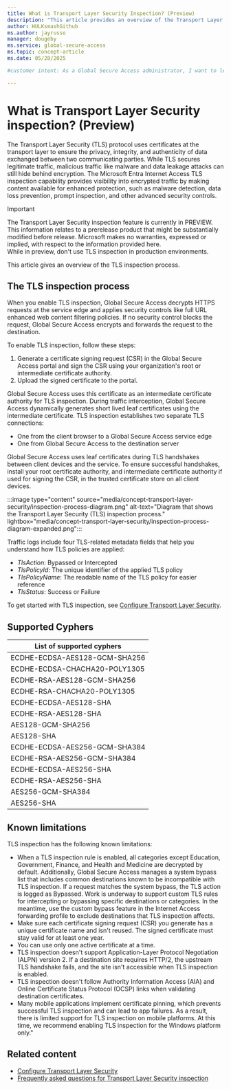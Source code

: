 ```yaml
---
title: What is Transport Layer Security Inspection? (Preview)
description: "This article provides an overview of the Transport Layer Security (TLS) inspection process and how it increases security between two communicating parties."
author: HULKsmashGithub
ms.author: jayrusso
manager: dougeby
ms.service: global-secure-access
ms.topic: concept-article
ms.date: 05/28/2025

#customer intent: As a Global Secure Access administrator, I want to learn about the Transport Layer Security (TLS) protocol to support the creation of TLS inspection policies.   

---
```

# What is Transport Layer Security inspection? (Preview)
The Transport Layer Security (TLS) protocol uses certificates at the transport layer to ensure the privacy, integrity, and authenticity of data exchanged between two communicating parties. While TLS secures legitimate traffic, malicious traffic like malware and data leakage attacks can still hide behind encryption. The Microsoft Entra Internet Access TLS inspection capability provides visibility into encrypted traffic by making content available for enhanced protection, such as malware detection, data loss prevention, prompt inspection, and other advanced security controls.

> [!IMPORTANT]
> The Transport Layer Security inspection feature is currently in PREVIEW.   
> This information relates to a prerelease product that might be substantially modified before release. Microsoft makes no warranties, expressed or implied, with respect to the information provided here.   
> While in preview, don't use TLS inspection in production environments.      

This article gives an overview of the TLS inspection process.

## The TLS inspection process
When you enable TLS inspection, Global Secure Access decrypts HTTPS requests at the service edge and applies security controls like full URL enhanced web content filtering policies. If no security control blocks the request, Global Secure Access encrypts and forwards the request to the destination.

To enable TLS inspection, follow these steps:
1. Generate a certificate signing request (CSR) in the Global Secure Access portal and sign the CSR using your organization's root or intermediate certificate authority.
1. Upload the signed certificate to the portal.    
 
Global Secure Access uses this certificate as an intermediate certificate authority for TLS inspection. During traffic interception, Global Secure Access dynamically generates short lived leaf certificates using the intermediate certificate. TLS inspection establishes two separate TLS connections:
- One from the client browser to a Global Secure Access service edge
- One from Global Secure Access to the destination server   

Global Secure Access uses leaf certificates during TLS handshakes between client devices and the service. To ensure successful handshakes, install your root certificate authority, and intermediate certificate authority if used for signing the CSR, in the trusted certificate store on all client devices.

<!-- Art Library Source# ConceptArt-0-000-047 -->
:::image type="content" source="media/concept-transport-layer-security/inspection-process-diagram.png" alt-text="Diagram that shows the Transport Layer Security (TLS) inspection process." lightbox="media/concept-transport-layer-security/inspection-process-diagram-expanded.png":::

Traffic logs include four TLS-related metadata fields that help you understand how TLS policies are applied:
- _TlsAction_: Bypassed or Intercepted
- _TlsPolicyId_: The unique identifier of the applied TLS policy
- _TlsPolicyName_: The readable name of the TLS policy for easier reference
- _TlsStatus_: Success or Failure 

To get started with TLS inspection, see [Configure Transport Layer Security](how-to-transport-layer-security.md). 

## Supported Cyphers
|List of supported cyphers  |
|-------------------|
|ECDHE-ECDSA-AES128-GCM-SHA256|
|ECDHE-ECDSA-CHACHA20-POLY1305| 
|ECDHE-RSA-AES128-GCM-SHA256|
|ECDHE-RSA-CHACHA20-POLY1305| 
|ECDHE-ECDSA-AES128-SHA| 
|ECDHE-RSA-AES128-SHA| 
|AES128-GCM-SHA256| 
|AES128-SHA|
|ECDHE-ECDSA-AES256-GCM-SHA384|
|ECDHE-RSA-AES256-GCM-SHA384 |
|ECDHE-ECDSA-AES256-SHA |
|ECDHE-RSA-AES256-SHA |
|AES256-GCM-SHA384| 
|AES256-SHA |
## Known limitations
TLS inspection has the following known limitations:
- When a TLS inspection rule is enabled, all categories except Education, Government, Finance, and Health and Medicine are decrypted by default. Additionally, Global Secure Access manages a system bypass list that includes common destinations known to be incompatible with TLS inspection. If a request matches the system bypass, the TLS action is logged as Bypassed. Work is underway to support custom TLS rules for intercepting or bypassing specific destinations or categories. In the meantime, use the custom bypass feature in the Internet Access forwarding profile to exclude destinations that TLS inspection affects. 
- Make sure each certificate signing request (CSR) you generate has a unique certificate name and isn't reused. The signed certificate must stay valid for at least one year.
- You can use only one active certificate at a time.
- TLS inspection doesn't support Application-Layer Protocol Negotiation (ALPN) version 2. If a destination site requires HTTP/2, the upstream TLS handshake fails, and the site isn't accessible when TLS inspection is enabled.
- TLS inspection doesn't follow Authority Information Access (AIA) and Online Certificate Status Protocol (OCSP) links when validating destination certificates.
- Many mobile applications implement certificate pinning, which prevents successful TLS inspection and can lead to app failures. As a result, there is limited support for TLS inspection on mobile platforms. At this time, we recommend enabling TLS inspection for the Windows platform only."

## Related content

* [Configure Transport Layer Security](how-to-transport-layer-security.md)
* [Frequently asked questions for Transport Layer Security inspection](faq-transport-layer-security.yml)
